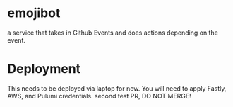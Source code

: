 # emojibot
a service that takes in Github Events and does actions depending on the event.


# Deployment
This needs to be deployed via laptop for now. You will need to apply Fastly, AWS, and Pulumi credentials. second test PR, DO NOT MERGE!

